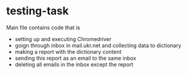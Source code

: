 # testing-task

Main file contains code that is
  - setting up and executing Chromedriver
  - goign through inbox in mail.ukr.net and collecting data to dictionary
  - making a report with the dictionary content
  - sending this report as an email to the same inbox
  - deleting all emails in the inbox except the report
